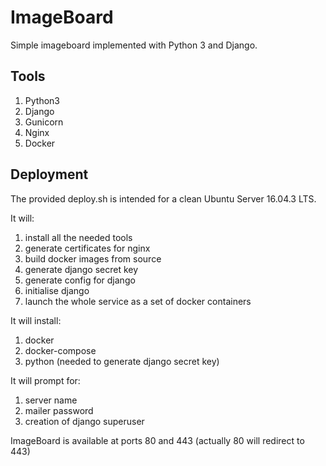 # ImageBoard

Simple imageboard implemented with Python 3 and Django.

## Tools

1) Python3
2) Django
3) Gunicorn
4) Nginx
5) Docker


## Deployment

The provided deploy.sh is intended for a clean Ubuntu Server 16.04.3 LTS.

It will:
1) install all the needed tools
2) generate certificates for nginx
3) build docker images from source
4) generate django secret key
5) generate config for django
6) initialise django
7) launch the whole service as a set of docker containers

It will install:
1) docker
2) docker-compose
3) python (needed to generate django secret key)

It will prompt for:
1) server name
2) mailer password 
3) creation of django superuser

ImageBoard is available at ports 80 and 443 (actually 80 will redirect to 443)
